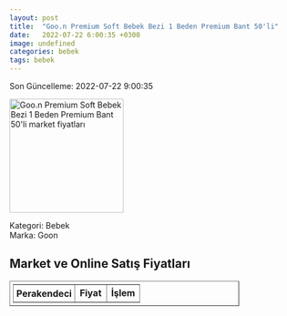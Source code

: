 ```yaml
---
layout: post
title:  "Goo.n Premium Soft Bebek Bezi 1 Beden Premium Bant 50'li"
date:   2022-07-22 6:00:35 +0300
image: undefined
categories: bebek
tags: bebek
---
```


Son Güncelleme: 2022-07-22 9:00:35

<img src="undefined" width="200" alt="Goo.n Premium Soft Bebek Bezi 1 Beden Premium Bant 50'li market fiyatları" />

Kategori: Bebek
<br />
Marka: Goon

<h2>Market ve Online Satış Fiyatları</h2>

<table border="1" style="padding: 5px;width:80%;">
  <tr>
    <td style="padding: 5px;"><strong>Perakendeci</strong></td>
    <td><strong>Fiyat</strong></td>
    <td><strong>İşlem</strong></td>
  </tr>
  
</table>
